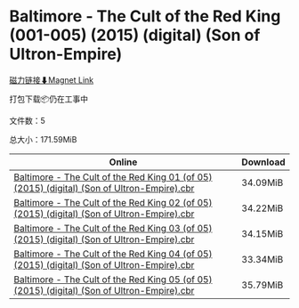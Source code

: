 # Baltimore - The Cult of the Red King (001-005) (2015) (digital) (Son of Ultron-Empire)

[磁力链接⬇Magnet Link](magnet:?xt=urn:btih:82c17ac6187441d259c97c0f296f96682b6bac55&dn=Baltimore%20-%20The%20Cult%20of%20the%20Red%20King%20%28001-005%29%20%282015%29%20%28digital%29%20%28Son%20of%20Ultron-Empire%29)

打包下载📦仍在工事中

文件数：5

总大小：171.59MiB

Online | Download
--- | ---
[Baltimore - The Cult of the Red King 01 (of 05) (2015) (digital) (Son of Ultron-Empire).cbr](https://github.com/alicewish/markdown/blob/master/comic/Baltimore-Cult-of-Red-King-01-of-05-2015-digital-Son-of-Ultron-Empire-cbr.md) | 34.09MiB
[Baltimore - The Cult of the Red King 02 (of 05) (2015) (digital) (Son of Ultron-Empire).cbr](https://github.com/alicewish/markdown/blob/master/comic/Baltimore-Cult-of-Red-King-02-of-05-2015-digital-Son-of-Ultron-Empire-cbr.md) | 34.22MiB
[Baltimore - The Cult of the Red King 03 (of 05) (2015) (digital) (Son of Ultron-Empire).cbr](https://github.com/alicewish/markdown/blob/master/comic/Baltimore-Cult-of-Red-King-03-of-05-2015-digital-Son-of-Ultron-Empire-cbr.md) | 34.15MiB
[Baltimore - The Cult of the Red King 04 (of 05) (2015) (digital) (Son of Ultron-Empire).cbr](https://github.com/alicewish/markdown/blob/master/comic/Baltimore-Cult-of-Red-King-04-of-05-2015-digital-Son-of-Ultron-Empire-cbr.md) | 33.34MiB
[Baltimore - The Cult of the Red King 05 (of 05) (2015) (digital) (Son of Ultron-Empire).cbr](https://github.com/alicewish/markdown/blob/master/comic/Baltimore-Cult-of-Red-King-05-of-05-2015-digital-Son-of-Ultron-Empire-cbr.md) | 35.79MiB